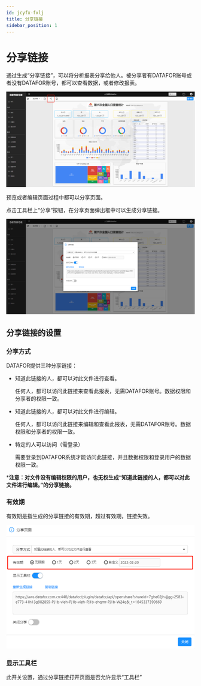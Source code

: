 ```yaml
---
id: jcyfx-fxlj
title: 分享链接
sidebar_position: 1
---
```

# 分享链接

通过生成“分享链接”，可以将分析报表分享给他人。被分享者有DATAFOR账号或者没有DATAFOR账号，都可以查看数据，或者修改报表。

<div align="left"><img  src="../../static/img/datafor/share/image-20220220140901381.png"   /></div>

预览或者编辑页面过程中都可以分享页面。

点击工具栏上“分享”按钮，在分享页面弹出框中可以生成分享链接。

<div align="left"><img  src="../../static/img/datafor/share/image-20220220141000157.png"   /></div>

## 分享链接的设置

### 分享方式

DATAFOR提供三种分享链接：

- 知道此链接的人，都可以对此文件进行查看。

  任何人，都可以访问此链接来查看此报表，无需DATAFOR账号。数据权限和分享者的权限一致。

- 知道此链接的人，都可以对此文件进行编辑。

  任何人，都可以访问此链接来编辑和查看此报表，无需DATAFOR账号。数据权限和分享者的权限一致。

- 特定的人可以访问（需登录）

  需要登录到DATAFOR系统才能访问此链接，并且数据权限和登录用户的数据权限一致。

***注意：对文件没有编辑权限的用户，也无权生成“知道此链接的人，都可以对此文件进行编辑。”的分享链接。**

### 有效期

有效期是指生成的分享链接的有效期，超过有效期，链接失效。

<div align="left"><img  src="../../static/img/datafor/share/image-20220220142337738.png"   /></div>

### 显示工具栏

此开关设置，通过分享链接打开页面是否允许显示“工具栏”


